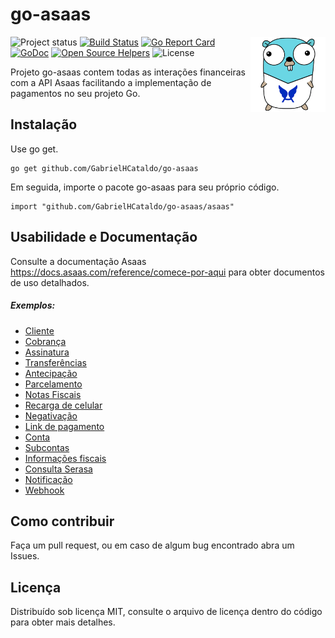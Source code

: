 go-asaas
=================
<img align="right" src="gopher-asaas.png">[](https://gitter.im/go-playground/validator?utm_source=badge&utm_medium=badge&utm_campaign=pr-badge&utm_content=badge)
![Project status](https://img.shields.io/badge/version-v1.0.0%20ALPHA-yellow.svg)
[![Build Status](https://github.com/gin-gonic/gin/workflows/Run%20Tests/badge.svg?branch=master)](https://github.com/GabrielHCataldo/go-asaas/actions?query=branch%3Amain)
[![Go Report Card](https://goreportcard.com/badge/github.com/GabrielHCataldo/go-asaas)](https://goreportcard.com/report/github.com/GabrielHCataldo/go-asaas)
[![GoDoc](https://godoc.org/github/GabrielHCataldo/go-asaas?status.svg)](https://pkg.go.dev/github.com/GabrielHCataldo/go-asaas/asaas)
[![Open Source Helpers](https://www.codetriage.com/gabrielhcataldo/go-asaas/badges/users.svg)](https://www.codetriage.com/gabrielhcataldo/go-asaas)
![License](https://img.shields.io/dub/l/vibe-d.svg)

Projeto go-asaas contem todas as interações financeiras com a API Asaas
facilitando a implementação de pagamentos no seu projeto Go.

Instalação
------------

Use go get.

	go get github.com/GabrielHCataldo/go-asaas

Em seguida, importe o pacote go-asaas para seu próprio código.

	import "github.com/GabrielHCataldo/go-asaas/asaas"

Usabilidade e Documentação
------------
Consulte a documentação Asaas https://docs.asaas.com/reference/comece-por-aqui
para obter documentos de uso detalhados.

##### Exemplos:

- [Cliente](https://github/GabrielHCataldo/go-asaas/blob/main/_example/customer/main.go)
- [Cobrança](https://github.com/GabrielHCataldo/go-asaas/blob/main/_example/charge/main.go)
- [Assinatura](https://github.com/GabrielHCataldo/go-asaas/blob/main/_example/subscription/main.go)
- [Transferências](https://github.com/GabrielHCataldo/go-asaas/blob/main/_example/transfer/main.go)
- [Antecipação](https://github.com/GabrielHCataldo/go-asaas/blob/main/_example/anticipation/main.go)
- [Parcelamento](https://github.com/GabrielHCataldo/go-asaas/blob/main/_example/installment/main.go)
- [Notas Fiscais](https://github.com/GabrielHCataldo/go-asaas/blob/main/_example/invoice/main.go)
- [Recarga de celular](https://github.com/GabrielHCataldo/go-asaas/blob/main/_example/mobile_phone/main.go)
- [Negativação](https://github.com/GabrielHCataldo/go-asaas/blob/main/_example/negativity/main.go)
- [Link de pagamento](https://github.com/GabrielHCataldo/go-asaas/blob/main/_example/payment_link/main.go)
- [Conta](https://github.com/GabrielHCataldo/go-asaas/blob/main/_example/account/main.go)
- [Subcontas](https://github.com/GabrielHCataldo/go-asaas/blob/main/_example/subaccount/main.go)
- [Informações fiscais](https://github.com/GabrielHCataldo/go-asaas/blob/main/_example/anticipation/main.go)
- [Consulta Serasa](https://github.com/GabrielHCataldo/go-asaas/blob/main/_example/credit_bureau/main.go)
- [Notificação](https://github.com/GabrielHCataldo/go-asaas/blob/main/_example/notification/main.go)
- [Webhook](https://github.com/GabrielHCataldo/go-asaas/blob/main/_example/webhook/main.go)

Como contribuir
------
Faça um pull request, ou em caso de algum bug encontrado abra
um Issues.

Licença
-------
Distribuído sob licença MIT, consulte o arquivo de licença dentro do código para obter mais detalhes.